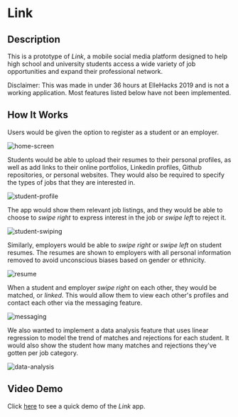 # Link

## Description

This is a prototype of *Link*, a mobile social media platform designed to help high school and university students access a wide variety of job opportunities and expand their professional network.

Disclaimer: This was made in under 36 hours at ElleHacks 2019 and is not a working application. Most features listed below have not been implemented.

## How It Works

Users would be given the option to register as a student or an employer.

![home-screen](https://user-images.githubusercontent.com/34670205/52247595-7e536980-28b8-11e9-840e-66d08d2af171.png)

Students would be able to upload their resumes to their personal profiles, as well as add links to their online portfolios, Linkedin profiles, Github repositories, or personal websites. They would also be required to specify the types of jobs that they are interested in.

![student-profile](https://user-images.githubusercontent.com/34670205/52249290-4e0fc900-28c0-11e9-8923-dff7f75c0e45.png)

The app would show them relevant job listings, and they would be able to choose to *swipe right* to express interest in the job or *swipe left* to reject it.

![student-swiping](https://user-images.githubusercontent.com/34670205/52247606-84494a80-28b8-11e9-8b93-2d5c990b7954.png)

Similarly, employers would be able to *swipe right* or *swipe left* on student resumes. The resumes are shown to employers with all personal information removed to avoid unconscious biases based on gender or ethnicity.

![resume](https://user-images.githubusercontent.com/34670205/52249231-f4a79a00-28bf-11e9-821a-723f811d247e.png)

When a student and employer *swipe right* on each other, they would be matched, or *linked*. This would allow them to view each other's profiles and contact each other via the messaging feature.

![messaging](https://user-images.githubusercontent.com/34670205/52247601-814e5a00-28b8-11e9-84cf-a379c8e93be9.png)

We also wanted to implement a data analysis feature that uses linear regression to model the trend of matches and rejections for each student. It would also show the student how many matches and rejections they've gotten per job category.

![data-analysis](https://user-images.githubusercontent.com/34670205/52249367-b9f23180-28c0-11e9-808d-5d810ac07285.png)

## Video Demo

Click [here](https://youtu.be/IhxP-gXklns) to see a quick demo of the *Link* app.